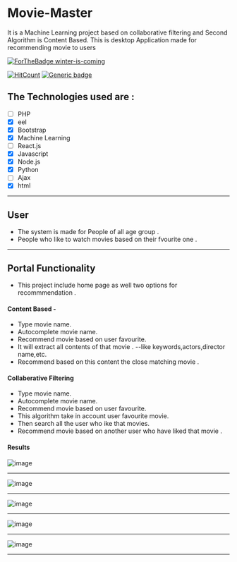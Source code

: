# Movie-Master
 It is a Machine Learning project based on collaborative filtering and Second Algorithm is Content Based.
This is desktop Application made for recommending movie to users

[![ForTheBadge winter-is-coming](http://ForTheBadge.com/images/badges/winter-is-coming.svg)](https://github.com/NarutoOp)

[![HitCount](http://hits.dwyl.com/NarutoOp/Movie-Master.svg)](http://hits.dwyl.com/NarutoOp/Movie-Master) [![Generic badge](https://img.shields.io/badge/Arpit-Gupta-1abc9c.svg)](https://github.com/NarutoOp)

## The Technologies used are :


- [ ] PHP
- [x] eel
- [x] Bootstrap
- [x] Machine Learning
- [ ] React.js
- [x] Javascript
- [x] Node.js
- [x] Python
- [ ] Ajax
- [x] html

---

## User

 - The system is made for People of all age group . 
 - People who like to watch movies based on their fvourite one .
 
---

## Portal Functionality

- This project include home page as well two options for recommmendation .

#### Content Based -
- Type movie name.
- Autocomplete movie name.
- Recommend movie based on user favourite.
- It will extract all contents of that movie .
--like keywords,actors,director name,etc.
- Recommend based on this content the close matching movie .

#### Collaberative Filtering
- Type movie name.
- Autocomplete movie name.
- Recommend movie based on user favourite.
- This algorithm take in account user favourite movie.
- Then search all the user who ike that movies.
- Recommend movie based on another user who have liked that movie .

#### Results

![image](https://user-images.githubusercontent.com/55342994/82590070-aef90880-9bba-11ea-83cb-e77c532ba711.png)

---
![image](https://user-images.githubusercontent.com/55342994/82590271-0c8d5500-9bbb-11ea-962b-770c8e38e4c9.png)

---
![image](https://user-images.githubusercontent.com/55342994/82590499-6c83fb80-9bbb-11ea-84df-8963533539ef.png)

---
![image](https://user-images.githubusercontent.com/55342994/82590665-aead3d00-9bbb-11ea-8cc2-617651ffbf98.png)

---
![image](https://user-images.githubusercontent.com/55342994/82590723-d0a6bf80-9bbb-11ea-9f3d-a936c7ff5b48.png)

---
